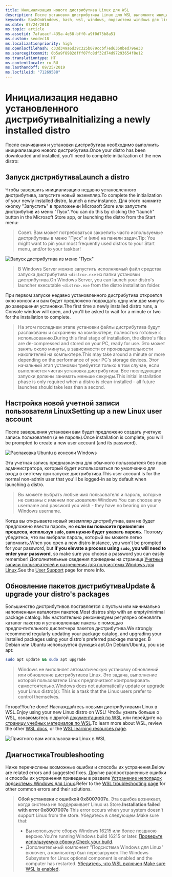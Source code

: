 ```yaml
---
title: Инициализация нового дистрибутива Linux для WSL
description: После установки дистрибутива Linux для WSL выполните инициализацию с помощью следующих простых действий.
keywords: BashOnWindows, bash, wsl, windows, подсистема windows для linux, windowssubsystem, ubuntu, debian, suse, windows 10
ms.date: 07/24/2018
ms.topic: article
ms.assetid: 7afaeacf-435a-4e58-bff0-a9f0d75b8a51
ms.custom: seodec18
ms.localizationpriority: high
ms.openlocfilehash: c33d349a6d39c325b079ccbf7ed6350bed796e33
ms.sourcegitcommit: 0b5a9f8982dfff07fc8df32d74d97293654f8e12
ms.translationtype: HT
ms.contentlocale: ru-RU
ms.lasthandoff: 09/25/2019
ms.locfileid: "71269588"
---
```

# <a name="initializing-a-newly-installed-distro"></a><span data-ttu-id="c1ccc-104">Инициализация недавно установленного дистрибутива</span><span class="sxs-lookup"><span data-stu-id="c1ccc-104">Initializing a newly installed distro</span></span>
<span data-ttu-id="c1ccc-105">После скачивания и установки дистрибутива необходимо выполнить инициализацию нового дистрибутива.</span><span class="sxs-lookup"><span data-stu-id="c1ccc-105">Once your distro has been downloaded and installed, you'll need to complete initialization of the new distro:</span></span>

## <a name="launch-a-distro"></a><span data-ttu-id="c1ccc-106">Запуск дистрибутива</span><span class="sxs-lookup"><span data-stu-id="c1ccc-106">Launch a distro</span></span>
<span data-ttu-id="c1ccc-107">Чтобы завершить инициализацию недавно установленного дистрибутива, запустите новый экземпляр.</span><span class="sxs-lookup"><span data-stu-id="c1ccc-107">To complete the initialization of your newly installed distro, launch a new instance.</span></span> <span data-ttu-id="c1ccc-108">Для этого нажмите кнопку "Запустить" в приложении Microsoft Store или запустите дистрибутив из меню "Пуск".</span><span class="sxs-lookup"><span data-stu-id="c1ccc-108">You can do this by clicking the "launch" button in the Microsoft Store app, or launching the distro from the Start menu:</span></span>

> <span data-ttu-id="c1ccc-109">Совет. Вам может потребоваться закрепить часто используемые дистрибутивы в меню "Пуск" и (или) на панели задач.</span><span class="sxs-lookup"><span data-stu-id="c1ccc-109">Tip: You might want to pin your most frequently used distros to your Start menu, and/or to your taskbar!</span></span>

![Запуск дистрибутива из меню "Пуск"](media/start-menu.png)

> <span data-ttu-id="c1ccc-111">В Windows Server можно запустить исполняемый файл средства запуска дистрибутива `<distro>.exe` из папки установки дистрибутива.</span><span class="sxs-lookup"><span data-stu-id="c1ccc-111">On Windows Server, you can launch your distro's launcher executable `<distro>.exe` from the distro installation folder.</span></span>

<span data-ttu-id="c1ccc-112">При первом запуске недавно установленного дистрибутива откроется окно консоли и вам будет предложено подождать одну или две минуты до завершения установки.</span><span class="sxs-lookup"><span data-stu-id="c1ccc-112">The first time a newly installed distro runs, a Console window will open, and you'll be asked to wait for a minute or two for the installation to complete.</span></span>

> <span data-ttu-id="c1ccc-113">На этом последнем этапе установки файлы дистрибутива будут распакованы и сохранены на компьютере, полностью готовые к использованию.</span><span class="sxs-lookup"><span data-stu-id="c1ccc-113">During this final stage of installation, the distro's files are de-compressed and stored on your PC, ready for use.</span></span> <span data-ttu-id="c1ccc-114">Это может занять около минуты, в зависимости от производительности накопителей на компьютере.</span><span class="sxs-lookup"><span data-stu-id="c1ccc-114">This may take around a minute or more depending on the performance of your PC's storage devices.</span></span> <span data-ttu-id="c1ccc-115">Этот начальный этап установки требуется только в том случае, если выполняется чистая установка дистрибутива. Все последующие запуски должны занимать меньше секунды.</span><span class="sxs-lookup"><span data-stu-id="c1ccc-115">This initial installation phase is only required when a distro is clean-installed - all future launches should take less than a second.</span></span>

## <a name="setting-up-a-new-linux-user-account"></a><span data-ttu-id="c1ccc-116">Настройка новой учетной записи пользователя Linux</span><span class="sxs-lookup"><span data-stu-id="c1ccc-116">Setting up a new Linux user account</span></span>

<span data-ttu-id="c1ccc-117">После завершения установки вам будет предложено создать учетную запись пользователя (и ее пароль).</span><span class="sxs-lookup"><span data-stu-id="c1ccc-117">Once installation is complete, you will be prompted to create a new user account (and its password).</span></span> 

![Распаковка Ubuntu в консоли Windows](media/UbuntuInstall.png)

<span data-ttu-id="c1ccc-119">Эта учетная запись предназначена для обычного пользователя без прав администратора, который будет использоваться по умолчанию для входа в систему при запуске дистрибутива.</span><span class="sxs-lookup"><span data-stu-id="c1ccc-119">This user account is for the normal non-admin user that you'll be logged-in as by default when launching a distro.</span></span>

> <span data-ttu-id="c1ccc-120">Вы можете выбрать любые имя пользователя и пароль, которые не связаны с именем пользователя Windows.</span><span class="sxs-lookup"><span data-stu-id="c1ccc-120">You can choose any username and password you wish - they have no bearing on your Windows username.</span></span> 

<span data-ttu-id="c1ccc-121">Когда вы открываете новый экземпляр дистрибутива, вам не будет предложено ввести пароль, но **если вы повысите привилегии процесса, используя `sudo`, вам нужно будет указать пароль**. Поэтому убедитесь, что вы выбрали пароль, который вы можете легко запомнить.</span><span class="sxs-lookup"><span data-stu-id="c1ccc-121">When you open a new distro instance, you won't be prompted for your password, but **if you elevate a process using `sudo`, you will need to enter your password**, so make sure you choose a password you can easily remember!</span></span> <span data-ttu-id="c1ccc-122">Дополнительные сведения приведены на странице [Учетные записи пользователей и разрешения для подсистемы Windows для Linux](user-support.md).</span><span class="sxs-lookup"><span data-stu-id="c1ccc-122">See the [User Support](user-support.md) page for more info.</span></span>

## <a name="update--upgrade-your-distros-packages"></a><span data-ttu-id="c1ccc-123">Обновление пакетов дистрибутива</span><span class="sxs-lookup"><span data-stu-id="c1ccc-123">Update & upgrade your distro's packages</span></span>

<span data-ttu-id="c1ccc-124">Большинство дистрибутивов поставляется с пустым или минимально наполненным каталогом пакетов.</span><span class="sxs-lookup"><span data-stu-id="c1ccc-124">Most distros ship with an empty/minimal package catalog.</span></span> <span data-ttu-id="c1ccc-125">Мы настоятельно рекомендуем регулярно обновлять каталог пакетов и установленные пакеты с помощью предпочтительного диспетчера пакетов дистрибутива.</span><span class="sxs-lookup"><span data-stu-id="c1ccc-125">We strongly recommend regularly updating your package catalog, and upgrading your installed packages using your distro's preferred package manager.</span></span> <span data-ttu-id="c1ccc-126">В Debian или Ubuntu используется функция apt.</span><span class="sxs-lookup"><span data-stu-id="c1ccc-126">On Debian/Ubuntu, you use apt:</span></span>

```bash
sudo apt update && sudo apt upgrade
```

> <span data-ttu-id="c1ccc-127">Windows не выполняет автоматическую установку обновлений или обновление дистрибутивов Linux. Это задача, выполнение которой пользователи Linux предпочитают контролировать самостоятельно.</span><span class="sxs-lookup"><span data-stu-id="c1ccc-127">Windows does not automatically update or upgrade your Linux distro(s): This is a task that the Linux users prefer to control themselves.</span></span>

<span data-ttu-id="c1ccc-128">Готово!</span><span class="sxs-lookup"><span data-stu-id="c1ccc-128">You're done!</span></span> <span data-ttu-id="c1ccc-129">Наслаждайтесь новыми дистрибутивами Linux в WSL.</span><span class="sxs-lookup"><span data-stu-id="c1ccc-129">Enjoy using your new Linux distro on WSL!</span></span> <span data-ttu-id="c1ccc-130">Чтобы узнать больше о WSL, ознакомьтесь с другой [документацией по WSL](https://aka.ms/wsldocs) или перейдите на [страницу учебных материалов по WSL](https://aka.ms/learnwsl).</span><span class="sxs-lookup"><span data-stu-id="c1ccc-130">To learn more about WSL, review the other [WSL docs](https://aka.ms/wsldocs), or the [WSL learning resources page](https://aka.ms/learnwsl).</span></span>

![Приятного вам использования Linux в WSL](media/linux-on-wsl.png)

## <a name="troubleshooting"></a><span data-ttu-id="c1ccc-132">Диагностика</span><span class="sxs-lookup"><span data-stu-id="c1ccc-132">Troubleshooting</span></span>

<span data-ttu-id="c1ccc-133">Ниже перечислены возможные ошибки и способы их устранения.</span><span class="sxs-lookup"><span data-stu-id="c1ccc-133">Below are related errors and suggested fixes.</span></span> <span data-ttu-id="c1ccc-134">Другие распространенные ошибки и способы их устранения приведены в разделе [Устранение неполадок подсистемы Windows для Linux](troubleshooting.md).</span><span class="sxs-lookup"><span data-stu-id="c1ccc-134">Refer to the [WSL troubleshooting page](troubleshooting.md) for other common errors and their solutions.</span></span>

> <span data-ttu-id="c1ccc-135">**Сбой установки с ошибкой 0x8007007e**. Эта ошибка возникает, когда система не поддерживает Linux из Store.</span><span class="sxs-lookup"><span data-stu-id="c1ccc-135">**Installation failed with error 0x8007007e** This error occurs when your system doesn't support Linux from the store.</span></span>  <span data-ttu-id="c1ccc-136">Убедитесь в следующем.</span><span class="sxs-lookup"><span data-stu-id="c1ccc-136">Make sure that:</span></span>
> * <span data-ttu-id="c1ccc-137">Вы используете сборку Windows 16215 или более позднюю версию.</span><span class="sxs-lookup"><span data-stu-id="c1ccc-137">You're running Windows build 16215 or later.</span></span> <span data-ttu-id="c1ccc-138">[Проверьте используемую сборку](troubleshooting.md#check-your-build-number).</span><span class="sxs-lookup"><span data-stu-id="c1ccc-138">[Check your build](troubleshooting.md#check-your-build-number).</span></span>
> * <span data-ttu-id="c1ccc-139">Дополнительный компонент "Подсистема Windows для Linux" включен, а компьютер был перезагружен.</span><span class="sxs-lookup"><span data-stu-id="c1ccc-139">The Windows Subsystem for Linux optional component is enabled and the computer has restarted.</span></span>  <span data-ttu-id="c1ccc-140">[Убедитесь, что WSL включен](troubleshooting.md#confirm-wsl-is-enabled).</span><span class="sxs-lookup"><span data-stu-id="c1ccc-140">[Make sure WSL is enabled](troubleshooting.md#confirm-wsl-is-enabled).</span></span>
